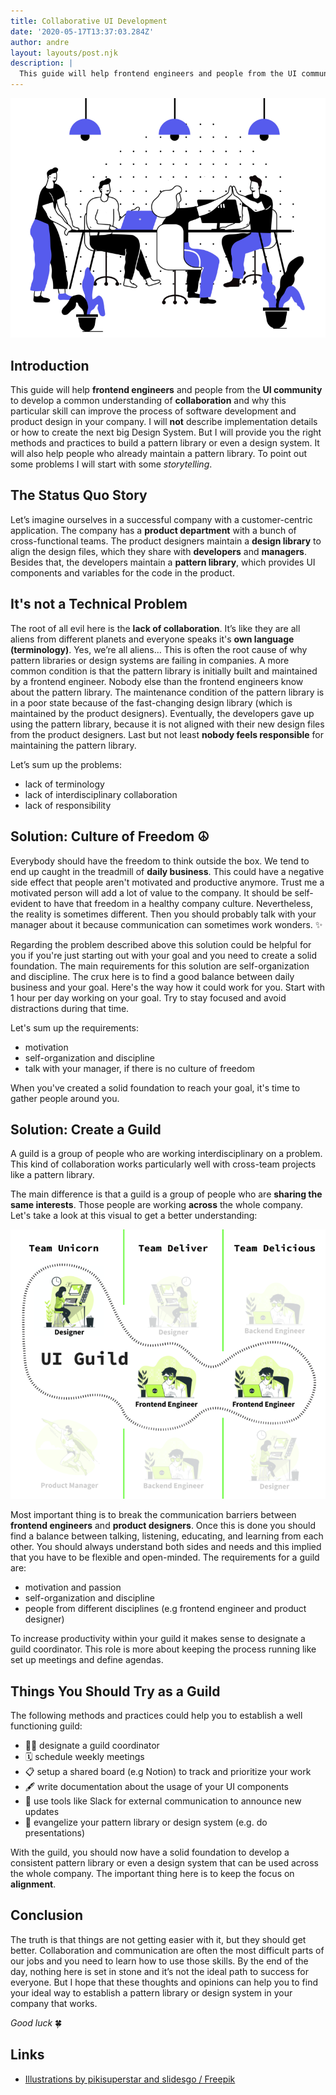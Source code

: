 ```yaml
---
title: Collaborative UI Development
date: '2020-05-17T13:37:03.284Z'
author: andre
layout: layouts/post.njk
description: |
  This guide will help frontend engineers and people from the UI community to develop a common understanding of collaboration and why this particular skill can improve the process of software development and product design in your company.
---
```


!["illustration by some cool human"](/img/posts/collaboration-illustration.png)

## Introduction

This guide will help **frontend engineers** and people from the **UI community**
to develop a common understanding of **collaboration** and why this particular
skill can improve the process of software development and product design in your
company. I will **not** describe implementation details or how to create the
next big Design System. But I will provide you the right methods and practices
to build a pattern library or even a design system. It will also help people who
already maintain a pattern library. To point out some problems I will start with
some _storytelling_.

## The Status Quo Story

Let’s imagine ourselves in a successful company with a customer-centric
application. The company has a **product department** with a bunch of
cross-functional teams. The product designers maintain a **design library** to
align the design files, which they share with **developers** and **managers**.
Besides that, the developers maintain a **pattern library**, which provides UI
components and variables for the code in the product.

## It's not a Technical Problem

The root of all evil here is the **lack of collaboration**. It’s like they are
all aliens from different planets and everyone speaks it's **own language
(terminology)**. Yes, we’re all aliens… This is often the root cause of why
pattern libraries or design systems are failing in companies. A more common
condition is that the pattern library is initially built and maintained by a
frontend engineer. Nobody else than the frontend engineers know about the
pattern library. The maintenance condition of the pattern library is in a poor
state because of the fast-changing design library (which is maintained by the
product designers). Eventually, the developers gave up using the pattern
library, because it is not aligned with their new design files from the product
designers. Last but not least **nobody feels responsible** for maintaining the
pattern library.

Let’s sum up the problems:

- lack of terminology
- lack of interdisciplinary collaboration
- lack of responsibility

## Solution: Culture of Freedom ☮️

Everybody should have the freedom to think outside the box. We tend to end up
caught in the treadmill of **daily business**. This could have a negative side
effect that people aren't motivated and productive anymore. Trust me a motivated
person will add a lot of value to the company. It should be self-evident to have
that freedom in a healthy company culture. Nevertheless, the reality is
sometimes different. Then you should probably talk with your manager about it
because communication can sometimes work wonders. ✨

Regarding the problem described above this solution could be helpful for you if
you're just starting out with your goal and you need to create a solid
foundation. The main requirements for this solution are self-organization and
discipline. The crux here is to find a good balance between daily business and
your goal. Here's the way how it could work for you. Start with 1 hour per day
working on your goal. Try to stay focused and avoid distractions during that
time.

Let's sum up the requirements:

- motivation
- self-organization and discipline
- talk with your manager, if there is no culture of freedom

When you've created a solid foundation to reach your goal, it's time to gather
people around you.

## Solution: Create a Guild

A guild is a group of people who are working interdisciplinary on a problem.
This kind of collaboration works particularly well with cross-team projects like
a pattern library.

The main difference is that a guild is a group of people who are **sharing the
same interests**. Those people are working **across** the whole company. Let's
take a look at this visual to get a better understanding:

![](/img/posts/guild-illustration.png)

Most important thing is to break the communication barriers between **frontend
engineers** and **product designers**. Once this is done you should find a
balance between talking, listening, educating, and learning from each other. You
should always understand both sides and needs and this implied that you have to
be flexible and open-minded. The requirements for a guild are:

- motivation and passion
- self-organization and discipline
- people from different disciplines (e.g frontend engineer and product designer)

To increase productivity within your guild it makes sense to designate a guild
coordinator. This role is more about keeping the process running like set up
meetings and define agendas.

## Things You Should Try as a Guild

The following methods and practices could help you to establish a well
functioning guild:

- 🧙‍♀️ designate a guild coordinator
- 🗓 schedule weekly meetings
- 📋 setup a shared board (e.g Notion) to track and prioritize your work
- 🖋 write documentation about the usage of your UI components
- 📣 use tools like Slack for external communication to announce new updates
- 🌱 evangelize your pattern library or design system (e.g. do presentations)

With the guild, you should now have a solid foundation to develop a consistent
pattern library or even a design system that can be used across the whole
company. The important thing here is to keep the focus on **alignment**.

## Conclusion

The truth is that things are not getting easier with it, but they should get
better. Collaboration and communication are often the most difficult parts of
our jobs and you need to learn how to use those skills. By the end of the day,
nothing here is set in stone and it’s not the ideal path to success for
everyone. But I hope that these thoughts and opinions can help you to find your
ideal way to establish a pattern library or design system in your company that
works.

_Good luck_ 🍀

## Links

- [Illustrations by pikisuperstar and slidesgo / Freepik](http://www.freepik.com)
